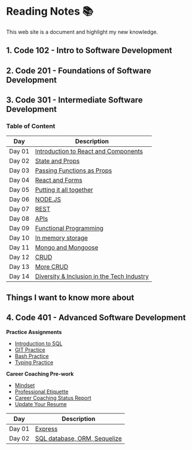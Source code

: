 # Reading Notes 📚

This web site is a document and highlight my new knowledge.

## 1. **Code 102** - Intro to Software Development

## 2. **Code 201** - Foundations of Software Development

## 3. **Code 301** - Intermediate Software Development

### Table of Content

| Day | Description |
| ----------- | ----------- |
| Day 01 | [Introduction to React and Components](/3O1/DAY01.md) |
| Day 02 | [State and Props](/3O1/DAY02.md) |
| Day 03 | [Passing Functions as Props](/3O1/DAY03.md) |
| Day 04 | [React and Forms](/3O1/DAY04.md) |
| Day 05 | [Putting it all together](/3O1/DAY05.md) |
| Day 06 | [NODE.JS](/3O1/DAY06.md) |
| Day 07 | [REST](/3O1/DAY07.md) |
| Day 08 | [APIs](/3O1/DAY08.md) |
| Day 09 | [Functional Programming](/3O1/DAY09.md) |
| Day 10 | [In memory storage](/3O1/DAY10.md) |
| Day 11 | [Mongo and Mongoose](/3O1/DAY11.md) |
| Day 12 | [CRUD](/3O1/DAY12.md) |
| Day 13 | [More CRUD](/3O1/DAY13.md) |
| Day 14 | [Diversity & Inclusion in the Tech Industry](/3O1/DAY14.md) |

## Things I want to know more about

## 4. **Code 401** - Advanced Software Development

**Practice Assignments**

- [Introduction to SQL](/401/sql.md)
- [GIT Practice](/401/git.md)
- [Bash Practice](/401/bash.md)
- [Typing Practice](/401/typing.md)

**Career Coaching Pre-work**

- [Mindset](/401/careerCoaching/mindset.md)
- [Professional Etiquette]()
- [Career Coaching Status Report]()
- [Update Your Resume]()

| Day | Description |
| ----------- | ----------- |
| Day 01 | [Express](/401/day01.md) |
| Day 02 | [SQL database, ORM, Sequelize](/401/day02.md) |
